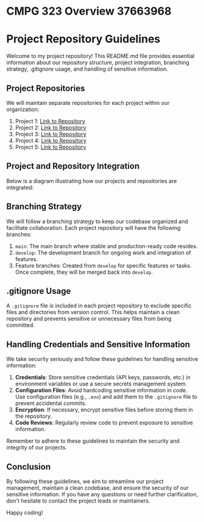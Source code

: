 # CMPG 323 Overview 37663968
 
# Project Repository Guidelines

Welcome to my project repository! This README.md file provides essential information about our repository structure, project integration, branching strategy, .gitignore usage, and handling of sensitive information.

## Project Repositories

We will maintain separate repositories for each project within our organization:

1. Project 1: [Link to Repository](https://github.com/LekgoloTumi/Project-1.git)
2. Project 2: [Link to Repository](https://github.com/LekgoloTumi/Project-2.git)
3. Project 3: [Link to Repository](https://github.com/LekgoloTumi/Project-3.git)
3. Project 4: [Link to Repository](https://github.com/LekgoloTumi/Project-4.git)
4. Project 5: [Link to Repository](https://github.com/LekgoloTumi/Project-5.git)
 
## Project and Repository Integration

Below is a diagram illustrating how our projects and repositories are integrated:


## Branching Strategy

We will follow a branching strategy to keep our codebase organized and facilitate collaboration. Each project repository will have the following branches:

1. `main`: The main branch where stable and production-ready code resides.
2. `develop`: The development branch for ongoing work and integration of features.
3. Feature branches: Created from `develop` for specific features or tasks. Once complete, they will be merged back into `develop`.

## .gitignore Usage

A `.gitignore` file is included in each project repository to exclude specific files and directories from version control. This helps maintain a clean repository and prevents sensitive or unnecessary files from being committed.

## Handling Credentials and Sensitive Information

We take security seriously and follow these guidelines for handling sensitive information:

1. **Credentials**: Store sensitive credentials (API keys, passwords, etc.) in environment variables or use a secure secrets management system.
2. **Configuration Files**: Avoid hardcoding sensitive information in code. Use configuration files (e.g., `.env`) and add them to the `.gitignore` file to prevent accidental commits.
3. **Encryption**: If necessary, encrypt sensitive files before storing them in the repository.
4. **Code Reviews**: Regularly review code to prevent exposure to sensitive information.

Remember to adhere to these guidelines to maintain the security and integrity of our projects.

## Conclusion

By following these guidelines, we aim to streamline our project management, maintain a clean codebase, and ensure the security of our sensitive information. If you have any questions or need further clarification, don't hesitate to contact the project leads or maintainers.

Happy coding!
